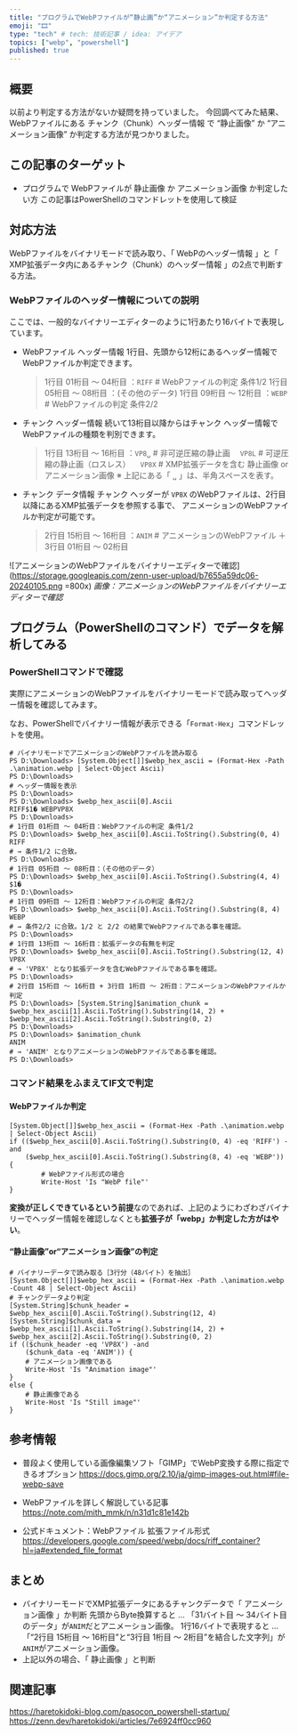 ```yaml
---
title: "プログラムでWebPファイルが“静止画”か“アニメーション”か判定する方法"
emoji: "🎞"
type: "tech" # tech: 技術記事 / idea: アイデア
topics: ["webp", "powershell"]
published: true
---
```

## 概要

以前より判定する方法がないか疑問を持っていました。
今回調べてみた結果、WebPファイルにある チャンク（Chunk）ヘッダー情報 で “静止画像” か “アニメーション画像” か判定する方法が見つかりました。

## この記事のターゲット

- プログラムで WebPファイルが 静止画像 か アニメーション画像 か判定したい方
    この記事はPowerShellのコマンドレットを使用して検証

## 対応方法

WebPファイルをバイナリモードで読み取り、「 WebPのヘッダー情報 」と「 XMP拡張データ内にあるチャンク（Chunk）のヘッダー情報 」の2点で判断する方法。

### WebPファイルのヘッダー情報についての説明

ここでは、一般的なバイナリーエディターのように1行あたり16バイトで表現しています。

- WebPファイル ヘッダー情報
    1行目、先頭から12桁にあるヘッダー情報でWebPファイルか判定できます。
    > 1行目 01桁目 ～ 04桁目    ：`RIFF`            # WebPファイルの判定 条件1/2
    > 1行目 05桁目 ～ 08桁目    ：(その他のデータ)
    > 1行目 09桁目 ～ 12桁目    ：`WEBP`            # WebPファイルの判定 条件2/2

- チャンク ヘッダー情報
    続いて13桁目以降からはチャンク ヘッダー情報でWebPファイルの種類を判別できます。
    > 1行目 13桁目 ～ 16桁目    ：`VP8␣`           # 非可逆圧縮の静止画
    >                           　`VP8L`            # 可逆圧縮の静止画（ロスレス）
    >                           　`VP8X`            # XMP拡張データを含む 静止画像 or アニメーション画像
    > ※ 上記にある「 `␣` 」は、半角スペースを表す。

- チャンク データ情報
    チャンク ヘッダーが `VP8X` のWebPファイルは、2行目以降にあるXMP拡張データを参照する事で、
    アニメーションのWebPファイルか判定が可能です。
    > 2行目 15桁目 ～ 16桁目    ：`ANIM`            # アニメーションのWebPファイル
    >  ＋
    > 3行目 01桁目 ～ 02桁目

![アニメーションのWebPファイルをバイナリーエディターで確認](https://storage.googleapis.com/zenn-user-upload/b7655a59dc06-20240105.png =800x)
*画像：アニメーションのWebPファイルをバイナリーエディターで確認*

## プログラム（PowerShellのコマンド）でデータを解析してみる

### PowerShellコマンドで確認

実際にアニメーションのWebPファイルをバイナリーモードで読み取ってヘッダー情報を確認してみます。

なお、PowerShellでバイナリー情報が表示できる「`Format-Hex`」コマンドレットを使用。

```powershell:バイナリーモードでヘッダー情報を確認
# バイナリモードでアニメーションのWebPファイルを読み取る
PS D:\Downloads> [System.Object[]]$webp_hex_ascii = (Format-Hex -Path .\animation.webp | Select-Object Ascii)
PS D:\Downloads>
# ヘッダー情報を表示
PS D:\Downloads>
PS D:\Downloads> $webp_hex_ascii[0].Ascii
RIFF$1� WEBPVP8X
PS D:\Downloads>
# 1行目 01桁目 ～ 04桁目：WebPファイルの判定 条件1/2
PS D:\Downloads> $webp_hex_ascii[0].Ascii.ToString().Substring(0, 4)
RIFF
# → 条件1/2 に合致。
PS D:\Downloads>
# 1行目 05桁目 ～ 08桁目：（その他のデータ）
PS D:\Downloads> $webp_hex_ascii[0].Ascii.ToString().Substring(4, 4)
$1�
PS D:\Downloads>
# 1行目 09桁目 ～ 12桁目：WebPファイルの判定 条件2/2
PS D:\Downloads> $webp_hex_ascii[0].Ascii.ToString().Substring(8, 4)
WEBP
# → 条件2/2 に合致。1/2 と 2/2 の結果でWebPファイルである事を確認。
PS D:\Downloads>
# 1行目 13桁目 ～ 16桁目：拡張データの有無を判定
PS D:\Downloads> $webp_hex_ascii[0].Ascii.ToString().Substring(12, 4)
VP8X
# → 'VP8X' となり拡張データを含むWebPファイルである事を確認。
PS D:\Downloads>
# 2行目 15桁目 ～ 16桁目 + 3行目 1桁目 ～ 2桁目：アニメーションのWebPファイルか判定
PS D:\Downloads> [System.String]$animation_chunk = $webp_hex_ascii[1].Ascii.ToString().Substring(14, 2) + $webp_hex_ascii[2].Ascii.ToString().Substring(0, 2)
PS D:\Downloads>
PS D:\Downloads> $animation_chunk
ANIM
# → 'ANIM' となりアニメーションのWebPファイルである事を確認。
PS D:\Downloads>
```

### コマンド結果をふまえてIF文で判定

#### WebPファイルか判定

```powershell:IF文でWebPファイルか判定
[System.Object[]]$webp_hex_ascii = (Format-Hex -Path .\animation.webp | Select-Object Ascii)
if (($webp_hex_ascii[0].Ascii.ToString().Substring(0, 4) -eq 'RIFF') -and
    ($webp_hex_ascii[0].Ascii.ToString().Substring(8, 4) -eq 'WEBP')) {
        # WebPファイル形式の場合
        Write-Host 'Is "WebP file"'
}
```

**変換が正しくできているという前提**なのであれば、上記のようにわざわざバイナリーでヘッダー情報を確認しなくとも**拡張子が「webp」か判定した方がはやい**。

#### “静止画像”or“アニメーション画像”の判定

```powershell:IF文で“静止画像”or“アニメーション画像”の判定
# バイナリーデータで読み取る［3行分（48バイト）を抽出］
[System.Object[]]$webp_hex_ascii = (Format-Hex -Path .\animation.webp -Count 48 | Select-Object Ascii)
# チャンクデータより判定
[System.String]$chunk_header = $webp_hex_ascii[0].Ascii.ToString().Substring(12, 4)
[System.String]$chunk_data = $webp_hex_ascii[1].Ascii.ToString().Substring(14, 2) + $webp_hex_ascii[2].Ascii.ToString().Substring(0, 2)
if (($chunk_header -eq 'VP8X') -and
    ($chunk_data -eq 'ANIM')) {
    # アニメーション画像である
    Write-Host 'Is "Animation image"'
}
else {
    # 静止画像である
    Write-Host 'Is "Still image"'
}
```

## 参考情報

- 普段よく使用している画像編集ソフト「GIMP」でWebP変換する際に指定できるオプション
    <https://docs.gimp.org/2.10/ja/gimp-images-out.html#file-webp-save>

- WebPファイルを詳しく解説している記事
    <https://note.com/mith_mmk/n/n31d1c81e142b>

- 公式ドキュメント：WebPファイル 拡張ファイル形式
    <https://developers.google.com/speed/webp/docs/riff_container?hl=ja#extended_file_format>

## まとめ

- バイナリーモードでXMP拡張データにあるチャンクデータで「 アニメーション画像 」か判断
    先頭からByte換算すると … 「31バイト目 ～ 34バイト目 のデータ」が`ANIM`だとアニメーション画像。
    1行16バイトで表現すると … 「“2行目 15桁目 ～ 16桁目”と“3行目 1桁目 ～ 2桁目”を結合した文字列」が`ANIM`がアニメーション画像。
- 上記以外の場合、「 静止画像 」と判断

## 関連記事

https://haretokidoki-blog.com/pasocon_powershell-startup/
https://zenn.dev/haretokidoki/articles/7e6924ff0cc960
